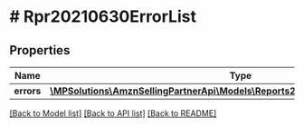 # # Rpr20210630ErrorList

## Properties

Name | Type | Description | Notes
------------ | ------------- | ------------- | -------------
**errors** | [**\MPSolutions\AmznSellingPartnerApi\Models\Reports20210630\Rpr20210630Error[]**](Rpr20210630Error.md) |  |

[[Back to Model list]](../../README.md#models) [[Back to API list]](../../README.md#endpoints) [[Back to README]](../../README.md)
